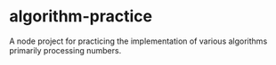 # algorithm-practice
A node project for practicing the implementation of various algorithms primarily processing numbers. 
